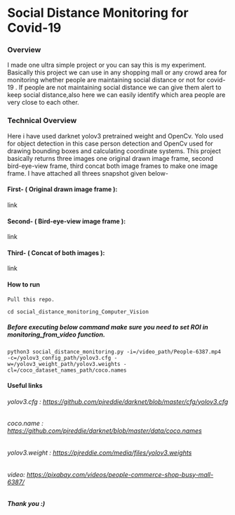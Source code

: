 # Social Distance Monitoring for Covid-19
### Overview

I made one ultra simple project or you can say this is my experiment. Basically this project we can use in any shopping mall or any crowd area for monitoring whether people are maintaining social distance or not for covid-19 . If people are not maintaining social distance we can give them alert to keep social distance,also here we can easily identify which area people are very close to each other.

### Technical Overview

Here i have used darknet yolov3 pretrained weight and OpenCv. Yolo used for object detection in this case person detection and OpenCv used for drawing bounding boxes and calculating coordinate systems. This project basically returns three images one original drawn image frame, second bird-eye-view frame, third concat both image frames to make one image frame. I have attached all threes snapshot given below-

#### First- ( Original drawn image frame ):
link

#### Second- ( Bird-eye-view image frame ):
link

#### Third- ( Concat of both images ):
link

#### How to run

```
Pull this repo.
```
```
cd social_distance_monitoring_Computer_Vision
```
##### Before executing below command make sure you need to set ROI in monitoring_from_video function.
```
python3 social_distance_monitoring.py -i=/video_path/People-6387.mp4  -c=/yolov3_config_path/yolov3.cfg -w=/yolov3_weight_path/yolov3.weights -cl=/coco_dataset_names_path/coco.names
```
#### Useful links
###### yolov3.cfg : https://github.com/pjreddie/darknet/blob/master/cfg/yolov3.cfg
###### coco.name : https://github.com/pjreddie/darknet/blob/master/data/coco.names
###### yolov3.weight : https://pjreddie.com/media/files/yolov3.weights
###### video: https://pixabay.com/videos/people-commerce-shop-busy-mall-6387/

##### Thank you :)
